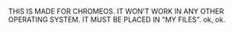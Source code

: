 THIS IS MADE FOR CHROMEOS. IT WON'T WORK IN ANY OTHER OPERATING SYSTEM. IT MUST BE PLACED IN "MY FILES".
ok, ok.

